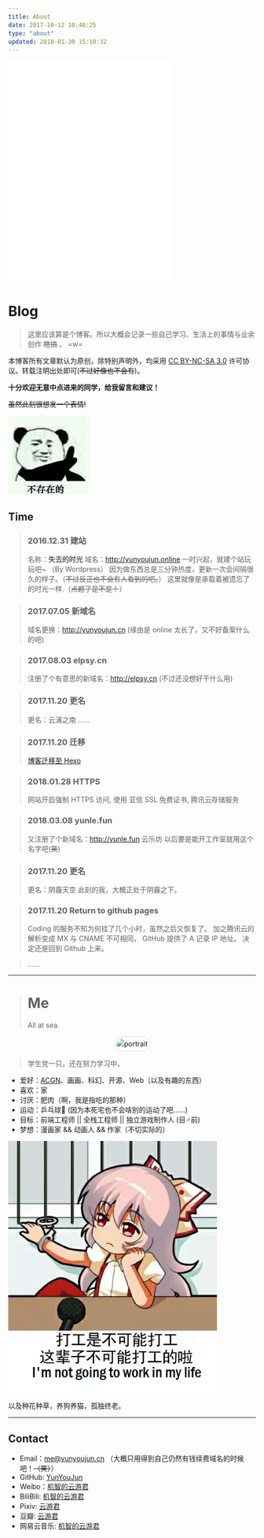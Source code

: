 ```yaml
---
title: About
date: 2017-10-12 10:48:25
type: "about"
updated: 2018-01-30 15:10:32
---
```


<iframe frameborder="no" border="0" marginwidth="0" marginheight="0" width=330 height=450 src="//music.163.com/outchain/player?type=0&id=308168565&auto=1&height=430"></iframe>

# Blog

> 这里应该算是个博客。所以大概会记录一些自己学习、生活上的事情与业余创作 ~~瞎搞~~ 。 =w=

本博客所有文章默认为原创，除特别声明外，均采用 [CC BY-NC-SA 3.0](https://creativecommons.org/licenses/by-nc-sa/3.0/) 许可协议。转载注明出处即可(~~不过好像也不会有~~)。

__十分欢迎无意中点进来的同学，给我留言和建议！__

~~虽然此刻很想发一个表情!~~

![不存在的.jpg](/images/meme/no-exist.jpg)

## Time

> ### 2016.12.31  建站
> 名称：**失去的时光**
域名：<http://yunyoujun.online>
一时兴起，就建个站玩玩吧~ （By Wordpress）
因为做东西总是三分钟热度，更新一次会间隔很久的样子。（~~不过反正也不会有人看到的吧。~~）
这里就像是承载着被遗忘了的时光一样.（~~点题了是不是！~~）

> ### 2017.07.05  新域名
> 域名更换：<http://yunyoujun.cn>
(缘由是 online 太长了，又不好备案什么的吧)

> ### 2017.08.03  elpsy.cn
> 注册了个有意思的新域名：<http://elpsy.cn>
(不过还没想好干什么用)

> ### 2017.11.20  更名
> 更名：云浦之南  ……

> ### 2017.11.20  迁移
> [博客迁移至 Hexo](https://yunyoujun.cn/note/hexo-build-note)

> ### 2018.01.28  HTTPS
> 网站开启强制 HTTPS 访问, 使用 亚信 SSL 免费证书, 腾讯云存储服务

> ### 2018.03.08  yunle.fun
> 又注册了个新域名：<http://yunle.fun> 云乐坊
以后要是能开工作室就用这个名字吧(~~笑~~)

> ### 2017.11.20  更名
> 更名：阴霾天空
> 此刻的我，大概正处于阴霾之下。

> ### 2017.11.20  Return to github pages
> Coding 的服务不知为何挂了几个小时，虽然之后又恢复了。
> 加之腾讯云的解析变成 MX 与 CNAME 不可相同， GitHub 提供了 A 记录 IP 地址。
> 决定还是回到 Github 上来。

> ……

---

> # Me
> All at sea.

<div style="text-align:center;">
<img src="https://s.gravatar.com/avatar/18898984c2aeb0dae7530a738f150cba" alt="portrait" title="ID : 云游君"
style="border-radius:100px;padding: 4px;line-height: 1.5;background-color: #fff;border: 1px solid #ddd;">
</div>

> 学生党一只。还在努力学习中。

- 爱好：[ACGN](https://baike.baidu.com/item/ACGN)、画画、科幻、开源、Web（以及有趣的东西）
- 喜欢：家
- 讨厌：肥肉（啊，我是指吃的那种）
- 运动：乒乓球🏓 (因为本死宅也不会啥别的运动了吧……)
- 目标：前端工程师 || 全栈工程师 || 独立游戏制作人 (目♂前)
- 梦想：漫画家 && 动画人 && 作家（不切实际的）

![工作就输了](/images/meme/no-work.jpg)

以及种花种草，养狗养猫，孤独终老。

---

## Contact

- Email：<me@yunyoujun.cn> （大概只用得到自己仍然有钱续费域名的时候吧！~~（笑）~~）
- GitHub: [YunYouJun](https://github.com/YunYouJun)
- Weibo：[机智的云游君](https://weibo.com/jizhideyunyoujun)
- BiliBili: [机智的云游君](https://space.bilibili.com/1579790)
- Pixiv: [云游君](https://pixiv.me/yunyoujun)
- 豆瓣: [云游君](https://www.douban.com/people/yunyoujun/)
- 网易云音乐: [机智的云游君](http://music.163.com/#/user/home?id=247102977)
<!-- - Bangumi: [云游君](http://bangumi.tv/user/yunyoujun) -->